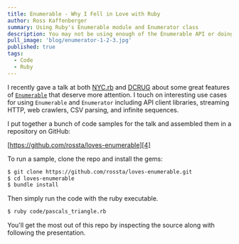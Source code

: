 ```yaml
---
title: Enumerable - Why I Fell in Love with Ruby
author: Ross Kaffenberger
summary: Using Ruby's Enumerable module and Enumerator class
description: You may not be using enough of the Enumerable API or doing enough with Enumerator.
pull_image: 'blog/enumerator-1-2-3.jpg'
published: true
tags:
  - Code
  - Ruby
---
```


I recently gave a talk at both [NYC.rb][2] and [DCRUG][3] about some great features of [`Enumerable`][1] that deserve more attention. I touch on interesting use cases for using `Enumerable` and `Enumerator` including API client libraries, streaming HTTP, web crawlers, CSV parsing, and infinite sequences.

<script async class="speakerdeck-embed" data-id="df623bc08aa642328c303a619c92fab0" data-ratio="1.55386949924127" src="//speakerdeck.com/assets/embed.js"></script>

I put together a bunch of code samples for the talk and assembled them in a repository on GitHub:

[https://github.com/rossta/loves-enumerable][4]

To run a sample, clone the repo and install the gems:

```bash
$ git clone https://github.com/rossta/loves-enumerable.git
$ cd loves-enumerable
$ bundle install
```

Then simply run the code with the ruby executable.

```bash
$ ruby code/pascals_triangle.rb
```

You'll get the most out of this repo by inspecting the source along with following the presentation.

[1]:	http://ruby-doc.org/core-2.2.3/Enumerable.html
[2]:	http://www.meetup.com/NYC-rb/events/223864932/ "NYC.rb"
[3]:	http://www.meetup.com/dcruby/events/225338026/ "DC Ruby User's Group"
[4]:	https://github.com/rossta/loves-enumerable
